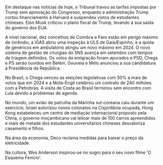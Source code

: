 Em destaque nas notícias de hoje, o Tribunal travou as tarifas impostas por Trump sem aprovação do Congresso, enquanto a administração Trump cortou financiamento à Harvard e suspendeu vistos de estudantes chineses. Elon Musk criticou o plano fiscal de Trump, levando à sua saída do governo dos EUA.

A nível nacional, dez concelhos de Coimbra e Faro estão em perigo máximo de incêndio, a IGAS abriu uma inspeção à ULS de Gaia/Espinho, e a quota de genéricos em ambulatório atingiu um novo máximo em 2024. O novo sistema de gestão de cirurgias do SNS avança em setembro com tempos de triagem definidos. Os votos da emigração foram apurados e PSD, Chega e PS serão ouvidos em Belém. Gouveia e Melo anunciou a sua candidatura à Presidência da República.

No Brasil, o Chega venceu as eleições legislativas com 50% a mais de votos que em 2024 e a Mota-Engil celebrou um contrato de 240 milhões com a Petrobras. A visita de Costa ao Brasil terminou sem encontro com Lula devido a problemas de agenda.

No mundo, um avião de patrulha da Marinha sul-coreana caiu durante um exercício, Israel autorizou novos colonatos na Cisjordânia ocupada, Hong Kong estabeleceu um centro de mediação internacional proposto pela China, o governo moçambicano vai leiloar mais de 100 carros apreendidos e mais de metade dos estudantes universitários chineses desvaloriza casamento e filhos.

Na área da economia, Deco reclama medidas para baixar o preço da eletricidade.

Na cultura, Wes Anderson inspirou-se no sogro para o seu novo filme 'O Esquema Fenício'.